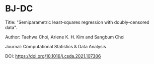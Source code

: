 # BJ-DC
Title: "Semiparametric least-squares regression with doubly-censored data".

Author: Taehwa Choi, Arlene K. H. Kim and Sangbum Choi

Journal: Computational Statistics & Data Analysis 

DOI: https://doi.org/10.1016/j.csda.2021.107306
